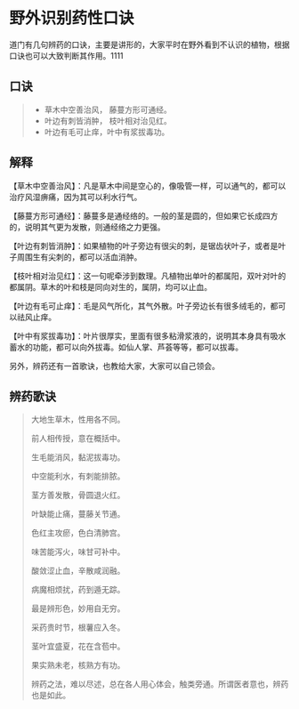 # 野外识别药性口诀

道门有几句辨药的口诀，主要是讲形的，大家平时在野外看到不认识的植物，根据口诀也可以大致判断其作用。1111

## 口诀

>- 草木中空善治风， 藤蔓方形可通经。
>- 叶边有刺皆消肿， 枝叶相对治见红。
>- 叶边有毛可止痒，叶中有浆拔毒功。

## 解释

【草木中空善治风】：凡是草木中间是空心的，像吸管一样，可以通气的，都可以治疗风湿痹痛，因为其可以利水行气。

【藤蔓方形可通经】：藤蔓多是通经络的。一般的茎是圆的，但如果它长成四方的，说明其气更为发散，则通经络之力更强。

【叶边有刺皆消肿】：如果植物的叶子旁边有很尖的刺，是锯齿状叶子，或者是叶子周围生有尖刺的，都可以活血消肿。

【枝叶相对治见红】：这一句呢牵涉到数理。凡植物出单叶的都属阳，双叶对叶的都属阴。草木的叶和枝是同向对生的，属阴，均可以止血。

【叶边有毛可止痒】：毛是风气所化，其气外散。叶子旁边长有很多绒毛的，都可以祛风止痒。

【叶中有浆拔毒功】：叶片很厚实，里面有很多粘滑浆液的，说明其本身具有吸水蓄水的功能，都可以向外拔毒。如仙人掌、芦荟等等，都可以拔毒。

另外，辨药还有一首歌诀，也教给大家，大家可以自己领会。

## 辨药歌诀

>  大地生草木，性用各不同。
> 
> 前人相传授，意在概括中。
> 
> 生毛能消风，黏泥拔毒功。
> 
> 中空能利水，有刺能排脓。
> 
> 茎方善发散，骨圆退火红。
> 
> 叶缺能止痛，蔓藤关节通。
> 
> 色红主攻瘀，色白清肺宫。
> 
> 味苦能泻火，味甘可补中。
> 
> 酸敛涩止血，辛散咸润融。
> 
> 病魔相烦扰，药到遁无踪。
> 
> 最是辨形色，妙用自无穷。
> 
> 采药贵时节，根薯应入冬。
> 
> 茎叶宜盛夏，花在含苞中。
> 
> 果实熟未老，核熟方有功。
> 
> 辨药之法，难以尽述，总在各人用心体会，触类旁通。所谓医者意也，辨药也是如此。